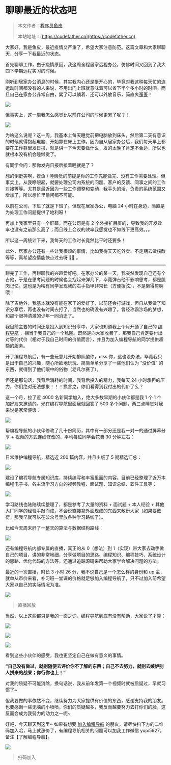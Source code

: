 # 聊聊最近的状态吧

> 本文作者：[程序员鱼皮](https://yuyuanweb.feishu.cn/wiki/Abldw5WkjidySxkKxU2cQdAtnah)
>
> 本站地址：[https://codefather.cn](https://codefather.cn)

大家好，我是鱼皮，最近疫情又严重了，希望大家注意防范。这篇文章和大家聊聊天，分享一下我最近的状态。

首先聊聊工作，由于疫情原因，我这周全程居家远程办公，仿佛时间又回到了我大四下学期远程实习的时候。

刚听到居家办公消息的时候，其实我内心还是挺开心的，毕竟对我这种每天忙的连运动时间都没有的人来说，不用出门上班就意味着可以省下半个多小时的时间。而且自己在家办公非常自由，累了可以躺着、还可以外放音乐，简直爽歪歪！

![](https://pic.yupi.icu/5563/202311041331839.png)

但事实上，这一周我怎么感觉比以前在公司的时候更累了呢？！

![](https://pic.yupi.icu/5563/202311041331829.png)

为啥这么说呢？这一周，我基本上每天睡觉前把电脑放到床头，然后第二天有意识的时候就得抱起电脑、开始靠在床上工作。因为自从居家办公后，我们每天早上都要在工作群里发日报，就是讲一下今天要做什么，发的太晚了肯定不合适，所以也就根本没有机会睡懒觉了。

有同学会问：那你发完日报后接着睡就是了？

想的倒挺美啊，摸鱼 / 睡懒觉的前提是你的工作先能做完、没有工作需要处理。但事实上，从我睁眼起，就要处理公司内系统的问题、客户的反馈、同事之间的工作对接等等。尤其是最近因为一些工作调整和变动，我手头的活、负责的系统范围又增加了，所以想忙里偷闲都不可能。

以前在公司，下班了就是下班了。但现在居家办公，电脑 24 小时在身边，简直是为处理工作问题提供了地利呀！

再加上我家里只有一个屏幕，而在公司是有 2 个外接扩展屏的，导致我的开发效率也没有之前那么高了；而且线上会议的效率我感觉也不如线下更高效。。。

所以这一周统计下来，我每天的工作时长竟然比平时还要多！

此外，居家办公还有一些让我很烦的事情，比如我得天天吃外卖、不定期去做核酸等等，真希望疫情能快点过去呀 🙏🏻 。



------


聊完了工作，再聊聊我的兴趣爱好吧。在家办公的某一天，我突然发现自己还有个吉他，于是在思考问题的时候也会抱起来弹几下，毕竟弹吉他不影响思考，都是肌肉记忆。这也是为啥有同学发现我的右手指甲非常长（方便拨弦），不是懒得剪啊喂！

除了吉他外，我基本就没有能在家干的爱好了，以前还会打游戏，但自从我做了知识分享后，再也没有时间去打了，当然也的确没有兴趣了。曾经称霸沙场的梦想，和那个眼神清澈的少年一同消逝了。

我目前主要的时间还是投入到知识分享中，大家也知道我上个月开通了自己的 [编程导航](https://mp.weixin.qq.com/s?__biz=MzI1NDczNTAwMA==&mid=2247505617&idx=1&sn=73c5e2b1ad9b22d93e8fd6153199ab22&scene=21#wechat_redirect) ，相当于我自己的一个私圈。既然是向大家收费了，那我自己肯定要付出对等的代价（相对于我自己时间的价值而言），并且为加入编程导航的同学提供超额的服务。

开了编程导航后，有一些玩意儿开始排队酸你，diss 你，这也没办法，毕竟我只是出于自己的兴趣，随心所欲地玩玩、简简单单分享了一些他们认为 “没价值” 的东西，就得到了他们眼中的俗物（老凡尔赛了）。

但还是那句话，我背后消耗的时间，我背后投入的精力，我每天 24 小时承担的压力，你们绝对无法想象！！！换言之，你们看得到我付出的代价了么？

这一个月，拉了近 4000 名新同学加入，绝大多数早期的小伙伴都是我 1 个 1 个加好友来邀请的。光在编程导航里面我就回答了 500 多个问题，两三点睡觉对我来说是家常便饭：

![](https://pic.yupi.icu/5563/202311041331901.png)

帮编程导航的小伙伴修改了几十份简历，其中有一部分还是我一对一的通过屏幕分享 + 视频的方式连线修改的，平均每位同学会花费 30 分钟左右：

![](https://pic.yupi.icu/5563/202311041331925.png)

日常维护编程导航，精选近 200 篇内容，并且出版了 5 期精选汇总：

![](https://pic.yupi.icu/5563/202311041331928.png)

建设了编程导航专属知识库，持续编写和丰富里面的内容。目前已经整理了近万本编程电子书，各主流学习方向的视频教程、面试题、知识总结、软件工具等：

![](https://pic.yupi.icu/5563/202311041331929.png)

学习路线也陆陆续续整理了，都是参考了大量的资料 + 面试题 + 本人经验 + 其他大厂同学的经验手敲而成，不会说直接拿外面现成的东西来敷衍大家（如果要敷衍，那我早就可以在公众号里放各种学习路线了）。

比如今天周末肝了一整天的算法与数据结构路线：

![](https://pic.yupi.icu/5563/202311041331141.png)

还有编程导航内部专属的直播，真正的从 0（想法）到 1（实现）带大家去动手做自己的项目，讲的非常地细，分享做项目的思路、编程知识、编程技巧、系统设计的思路、优化代码的方法等，还通过追踪源码来帮助大家学会解决问题的方法。

最近的一次直播，时长 3 小时 26 分，我不说自己是一个怎么样的身份和 up 主，就单从市价来看，补习班一堂课的价格就足够加入编程导航了，只不过加入前希望大家以自己的实际情况为准。

![](https://pic.yupi.icu/5563/202311041331358.png)

> 直播回放

当然，以上这些都只是我的一面之词，编程导航到底有没有帮助，大家说了才算：

![](https://pic.yupi.icu/5563/202311041331231.png)

![](https://pic.yupi.icu/5563/202311041331284.png)

![](https://pic.yupi.icu/5563/202311041331445.png)

看到这些小伙伴的感受，我也更坚定自己在做有意义的事情。

**“自己没有做过，就别随便去评价你不了解的东西；自己不去努力，就别去嫉妒别人拼来的战果；你行你也上！”**

对我的质疑不可能消除，换句话说，我从前年发第一个视频时就被质疑过，早就习惯了~

但我要做的事依然不变，继续努力为大家提供有价值的东西，感谢支持我的朋友。也要感谢一些无脑的小喷喷，你们的质疑越多，我反而越要努力去打你们的脸，这反而会成为我努力的动力之一呢~

好吧，今天聊天到这里~ 如果有想要 [加入编程导航](https://mp.weixin.qq.com/s?__biz=MzI1NDczNTAwMA==&mid=2247505617&idx=1&sn=73c5e2b1ad9b22d93e8fd6153199ab22&scene=21#wechat_redirect) 的朋友，请尽快扫下方的二维码加入哈，马上就涨价了，有编程导航相关的问题可以加我工作微信 yupi5927，备注【了解编程导航】。

![](https://pic.yupi.icu/5563/202311041331631.png)

> 扫码加入